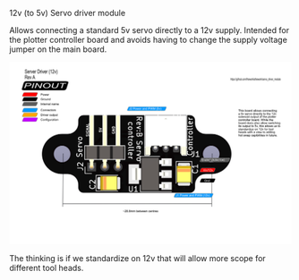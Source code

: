 12v (to 5v) Servo driver module

Allows connecting a standard 5v servo directly to a 12v supply.
Intended for the plotter controller board and avoids having to change the supply voltage jumper on the main board.

![Pinmap]( https://github.com/theworkisthework/12v_servo_driver_module/blob/main/images/Servo_Driver_pinmap.png )

The thinking is if we standardize on 12v that will allow more scope for different tool heads.

